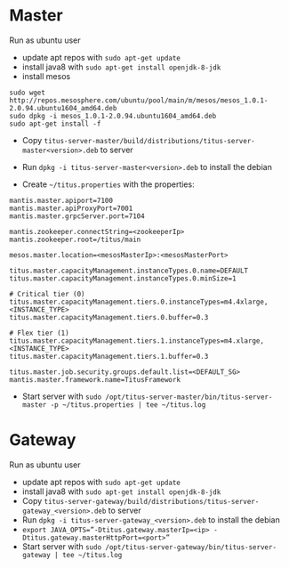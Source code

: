 # Master

Run as ubuntu user

* update apt repos with `sudo apt-get update`
* install java8 with `sudo apt-get install openjdk-8-jdk`
* install mesos
```
sudo wget http://repos.mesosphere.com/ubuntu/pool/main/m/mesos/mesos_1.0.1-2.0.94.ubuntu1604_amd64.deb
sudo dpkg -i mesos_1.0.1-2.0.94.ubuntu1604_amd64.deb
sudo apt-get install -f
```
* Copy `titus-server-master/build/distributions/titus-server-master<version>.deb` to server
* Run `dpkg -i titus-server-master<version>.deb` to install the debian

* Create `~/titus.properties` with the properties:
```
mantis.master.apiport=7100
mantis.master.apiProxyPort=7001
mantis.master.grpcServer.port=7104

mantis.zookeeper.connectString=<zookeeperIp>
mantis.zookeeper.root=/titus/main

mesos.master.location=<mesosMasterIp>:<mesosMasterPort>

titus.master.capacityManagement.instanceTypes.0.name=DEFAULT
titus.master.capacityManagement.instanceTypes.0.minSize=1

# Critical tier (0)
titus.master.capacityManagement.tiers.0.instanceTypes=m4.4xlarge,<INSTANCE_TYPE>
titus.master.capacityManagement.tiers.0.buffer=0.3

# Flex tier (1)
titus.master.capacityManagement.tiers.1.instanceTypes=m4.xlarge,<INSTANCE_TYPE>
titus.master.capacityManagement.tiers.1.buffer=0.3

titus.master.job.security.groups.default.list=<DEFAULT_SG>
mantis.master.framework.name=TitusFramework

```
* Start server with `sudo /opt/titus-server-master/bin/titus-server-master -p ~/titus.properties | tee ~/titus.log`

# Gateway

Run as ubuntu user

* update apt repos with `sudo apt-get update`
* install java8 with `sudo apt-get install openjdk-8-jdk`
* Copy `titus-server-gateway/build/distributions/titus-server-gateway_<version>.deb` to server
* Run `dpkg -i titus-server-gateway_<version>.deb` to install the debian
* `export JAVA_OPTS=”-Dtitus.gateway.masterIp=<ip> -Dtitus.gateway.masterHttpPort=<port>”`
* Start server with `sudo /opt/titus-server-gateway/bin/titus-server-gateway | tee ~/titus.log`

